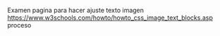 Examen
 pagina para hacer ajuste texto imagen https://www.w3schools.com/howto/howto_css_image_text_blocks.asp
 proceso
 
